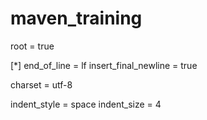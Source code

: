 # maven_training
root = true

[*]
end_of_line = lf
insert_final_newline = true

charset = utf-8

indent_style = space
indent_size = 4
